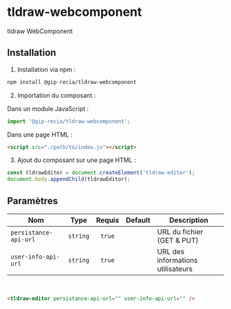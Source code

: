 # **tldraw-webcomponent**

tldraw WebComponent

## **Installation**

1. Installation via npm :

```sh
npm install @gip-recia/tldraw-webcomponent
```

2. Importation du composant :

Dans un module JavaScript :

```js
import '@gip-recia/tldraw-webcomponent';
```

Dans une page HTML :

```html
<script src="./path/to/index.js"></script>
```

3. Ajout du composant sur une page HTML :

```js
const tldrawEditor = document.createElement('tldraw-editor');
document.body.appendChild(tldrawEditor);
```

## **Paramètres**

| Nom                   |   Type   | Requis | Default | Description                       |
| --------------------- | :------: | :----: | :-----: | --------------------------------- |
| `persistance-api-url` | `string` | `true` |         | URL du fichier (GET & PUT)        |
| `user-info-api-url`   | `string` | `true` |         | URL des informations utilisateurs |

<br/>

```html
<tldraw-editor persistance-api-url="" user-info-api-url="" />
```
